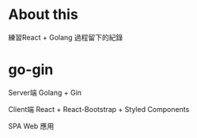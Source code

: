 # About this

練習React + Golang 過程留下的紀錄


# go-gin

Server端
Golang + Gin 

Client端
React + React-Bootstrap + Styled Components

SPA Web 應用


